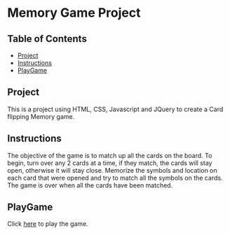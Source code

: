 # Memory Game Project

## Table of Contents

* [Project](#Project)
* [Instructions](#instructions)
* [PlayGame](#PlayGame)

## Project
This is a project using HTML, CSS, Javascript and JQuery to create a Card flipping Memory game. 

## Instructions
The objective of the game is to match up all the cards on the board.  To begin, turn over any 2 cards at a time, 
if they match, the cards will stay open, otherwise it will stay close.  Memorize the symbols and location on each card that were opened 
and try to match all the symbols on the cards.  The game is over when all the cards have been matched.

## PlayGame
Click [here](https://arobotchan.github.io/memory-game/) to play the game.